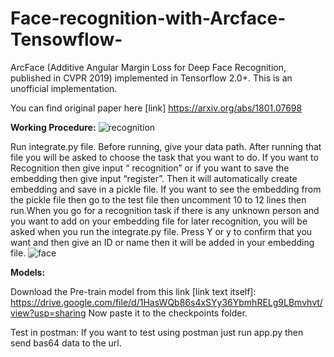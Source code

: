 
# Face-recognition-with-Arcface-Tensowflow-
ArcFace (Additive Angular Margin Loss for Deep Face Recognition, published in CVPR 2019) implemented in Tensorflow 2.0+. This is an unofficial implementation.

You can find original paper here [link] https://arxiv.org/abs/1801.07698



**Working Procedure:**
![recognition](https://user-images.githubusercontent.com/41291499/128629156-05454773-6e33-4678-b54c-5b64f0c08851.png)

Run integrate.py file. Before running, give your data path. After running that file you will be asked to choose the task that you want to do. If you want to Recognition then give input “ recognition” or if you want to save the embedding then give input “register”. Then it will automatically create embedding and save in a pickle file. 
If you want to see the embedding from the pickle file then go to the test file then uncomment 10 to 12 lines then run.When you go for a recognition task if there is any unknown person and you want to add on your embedding file for later recognition, you will be asked when you run the integrate.py file. Press Y or y to confirm that you want and then give an ID or name then it will be added in your embedding file. 
![face](https://user-images.githubusercontent.com/41291499/128629138-39376241-88fc-4d2c-b42a-86c41287942e.png)

**Models:**

Download the Pre-train model from this link [link text itself]:  https://drive.google.com/file/d/1HasWQb86s4xSYy36YbmhRELg9LBmvhvt/view?usp=sharing
Now paste it to the checkpoints folder.

Test in postman:
If you want to test using postman just run app.py then send bas64 data to the url. 

